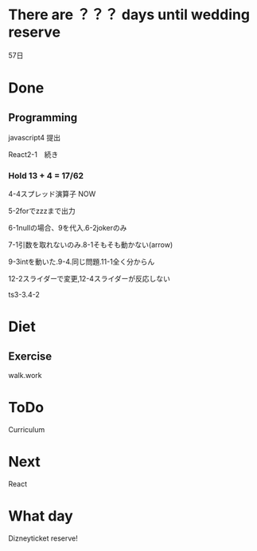 # There are ？？？ days until wedding reserve

57日

# Done

## Programming

javascript4 提出

React2-1　続き

### Hold 13 + 4 = 17/62

4-4スプレッド演算子 NOW

5-2forでzzzまで出力

6-1nullの場合、9を代入.6-2jokerのみ

7-1引数を取れないのみ.8-1そもそも動かない(arrow)

9-3intを動いた.9-4.同じ問題.11-1全く分からん

12-2スライダーで変更,12-4スライダーが反応しない

ts3-3.4-2

# Diet

## Exercise 

walk.work

# ToDo

Curriculum

# Next

React

# What day

Dizneyticket reserve!
